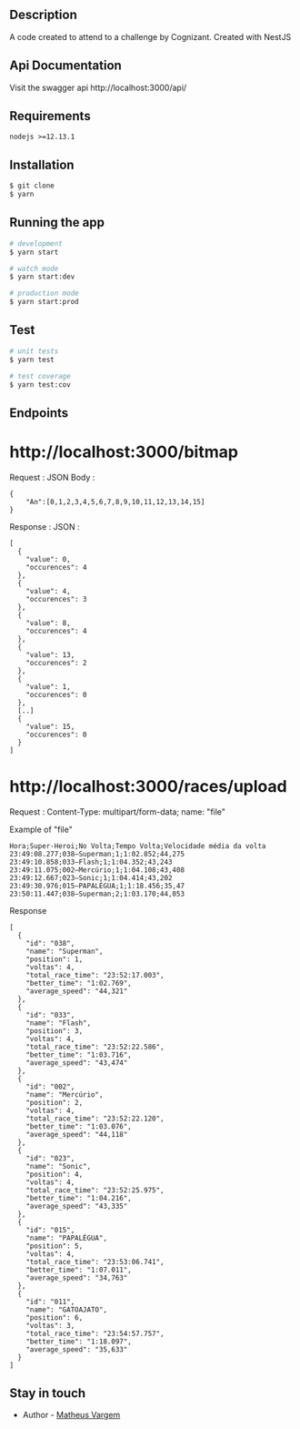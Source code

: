 

## Description

A code created to attend to a challenge by Cognizant. Created with NestJS

## Api Documentation

Visit the swagger api http://localhost:3000/api/


## Requirements

```
nodejs >=12.13.1
```

## Installation

```bash
$ git clone 
$ yarn
```

## Running the app

```bash
# development
$ yarn start

# watch mode
$ yarn start:dev

# production mode
$ yarn start:prod
```

## Test

```bash
# unit tests
$ yarn test

# test coverage
$ yarn test:cov
```

## Endpoints

# http://localhost:3000/bitmap
Request :
JSON Body :
```
{
	"An":[0,1,2,3,4,5,6,7,8,9,10,11,12,13,14,15]
}
```
Response :
JSON :
```
[
  {
    "value": 0,
    "occurences": 4
  },
  {
    "value": 4,
    "occurences": 3
  },
  {
    "value": 8,
    "occurences": 4
  },
  {
    "value": 13,
    "occurences": 2
  },
  {
    "value": 1,
    "occurences": 0
  },
  [..]
  {
    "value": 15,
    "occurences": 0
  }
]
```

# http://localhost:3000/races/upload

Request :
Content-Type: multipart/form-data;
name: "file"

Example of "file"
```
Hora;Super-Heroi;No Volta;Tempo Volta;Velocidade média da volta
23:49:08.277;038–Superman;1;1:02.852;44,275
23:49:10.858;033–Flash;1;1:04.352;43,243
23:49:11.075;002–Mercúrio;1;1:04.108;43,408
23:49:12.667;023–Sonic;1;1:04.414;43,202
23:49:30.976;015–PAPALÉGUA;1;1:18.456;35,47
23:50:11.447;038–Superman;2;1:03.170;44,053
```

Response
```
[
  {
    "id": "038",
    "name": "Superman",
    "position": 1,
    "voltas": 4,
    "total_race_time": "23:52:17.003",
    "better_time": "1:02.769",
    "average_speed": "44,321"
  },
  {
    "id": "033",
    "name": "Flash",
    "position": 3,
    "voltas": 4,
    "total_race_time": "23:52:22.586",
    "better_time": "1:03.716",
    "average_speed": "43,474"
  },
  {
    "id": "002",
    "name": "Mercúrio",
    "position": 2,
    "voltas": 4,
    "total_race_time": "23:52:22.120",
    "better_time": "1:03.076",
    "average_speed": "44,118"
  },
  {
    "id": "023",
    "name": "Sonic",
    "position": 4,
    "voltas": 4,
    "total_race_time": "23:52:25.975",
    "better_time": "1:04.216",
    "average_speed": "43,335"
  },
  {
    "id": "015",
    "name": "PAPALÉGUA",
    "position": 5,
    "voltas": 4,
    "total_race_time": "23:53:06.741",
    "better_time": "1:07.011",
    "average_speed": "34,763"
  },
  {
    "id": "011",
    "name": "GATOAJATO",
    "position": 6,
    "voltas": 3,
    "total_race_time": "23:54:57.757",
    "better_time": "1:18.097",
    "average_speed": "35,633"
  }
]
```

## Stay in touch

- Author - [Matheus Vargem](https://www.linkedin.com/in/matheusvargem/)

